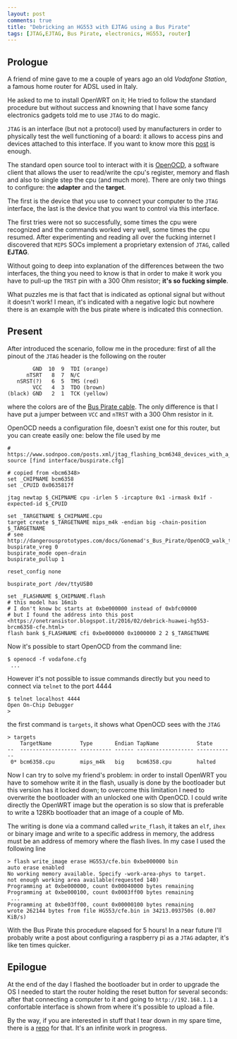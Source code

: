 ```yaml
---
layout: post
comments: true
title: "Debricking an HG553 with EJTAG using a Bus Pirate"
tags: [JTAG,EJTAG, Bus Pirate, electronics, HG553, router]
---
```


## Prologue

A friend of mine gave to me a couple of years ago an old _Vodafone Station_, a famous
home router for ADSL used in Italy.

He asked to me to install OpenWRT on it; He tried to follow the standard procedure
but without success and knowning that I have some fancy electronics gadgets told me to
use ``JTAG`` to do magic.

``JTAG`` is an interface (but not a protocol) used by manufacturers in order to
physically test the well functioning of a board: it allows to access pins and
devices attached to this interface. If you want to know more this [post](http://blog.senr.io/blog/jtag-explained) is
enough.

The standard open source tool to interact with it is [OpenOCD](), a software client that allows the user
to read/write the cpu's register, memory and flash and also to single step the cpu (and much more).
There are only two things to configure: the **adapter** and the **target**.

The first is the device that you use to connect your computer to the ``JTAG`` interface,
the last is the device that you want to control via this interface.

The first tries were not so successfully, some times the cpu were recognized and
the commands worked very well, some times the cpu resumed. After experimenting
and reading all over the fucking internet I discovered that ``MIPS`` SOCs implement
a proprietary extension of ``JTAG``, called **EJTAG**.

Without going to deep into explanation of the differences between the two interfaces,
the thing you need to know is that in order to make it work you have to pull-up
the ``TRST`` pin with a 300 Ohm resistor; **it's so fucking simple**.

What puzzles me is that fact that is indicated as optional signal but without it doesn't
work! I mean, it's indicated with a negative logic but nowhere there is an example with
the bus pirate where is indicated this connection.

## Present

After introduced the scenario, follow me in the procedure: first of all the pinout of the ``JTAG`` header is the following
on the router

```
        GND  10  9  TDI (orange)
      nTSRT   8  7  N/C
   nSRST(?)   6  5  TMS (red)
        VCC   4  3  TDO (brown)
(black) GND   2  1  TCK (yellow)
```

where the colors are of the [Bus Pirate cable](https://electronics-notes.readthedocs.io/en/latest/buspirate/#pinouts).
The only difference is that I have put a jumper between ``VCC`` and ``nTRST`` with a 300 Ohm resistor in it.

OpenOCD needs a configuration file, doesn't exist one for this router, but you can
create easily one: below the file used by me

```
# https://www.sodnpoo.com/posts.xml/jtag_flashing_bcm6348_devices_with_a_bus_pirate_and_openocd.xml
source [find interface/buspirate.cfg]

# copied from <bcm6348>
set _CHIPNAME bcm6358
set _CPUID 0x0635817f

jtag newtap $_CHIPNAME cpu -irlen 5 -ircapture 0x1 -irmask 0x1f -expected-id $_CPUID

set _TARGETNAME $_CHIPNAME.cpu
target create $_TARGETNAME mips_m4k -endian big -chain-position $_TARGETNAME
# see http://dangerousprototypes.com/docs/Gonemad's_Bus_Pirate/OpenOCD_walk_through#F.29_Connecting_OpenOCD_to_your_board.2Fdevice:
buspirate_vreg 0
buspirate_mode open-drain
buspirate_pullup 1

reset_config none

buspirate_port /dev/ttyUSB0

set _FLASHNAME $_CHIPNAME.flash
# this model has 16mib
# I don't know bc starts at 0xbe000000 instead of 0xbfc00000
# but I found the address into this post <https://onetransistor.blogspot.it/2016/02/debrick-huawei-hg553-brcm6358-cfe.html>
flash bank $_FLASHNAME cfi 0xbe000000 0x1000000 2 2 $_TARGETNAME
```

Now it's possible to start OpenOCD from the command line:

```
$ openocd -f vodafone.cfg
 ...
```

However it's not possible to issue commands directly but
you need to connect via ``telnet`` to the port 4444

```
$ telnet localhost 4444
Open On-Chip Debugger
>
```

the first command is ``targets``, it shows what OpenOCD sees with the ``JTAG``

```
> targets
    TargetName         Type       Endian TapName            State       
--  ------------------ ---------- ------ ------------------ ------------
 0* bcm6358.cpu        mips_m4k   big    bcm6358.cpu        halted
```

Now I can try to solve my friend's problem: in order to install OpenWRT you have
to somehow write it in the flash, usually is done by the bootloader but this version
has it locked down; to overcome this limitation I need to overwrite the bootloader
with an unlocked one with OpenOCD. I could write directly the OpenWRT image but
the operation is so slow that is preferable to write a 128Kb bootloader that an
image of a couple of Mb.

The writing is done via a command called ``write_flash``, it takes an ``elf``, ``ihex`` or binary
image and write to a specific address in memory, the address must be an address of memory
where the flash lives. In my case I used the following line

```
> flash write_image erase HG553/cfe.bin 0xbe000000 bin
auto erase enabled
No working memory available. Specify -work-area-phys to target.
not enough working area available(requested 140)
Programming at 0xbe000000, count 0x00040000 bytes remaining
Programming at 0xbe000100, count 0x0003ff00 bytes remaining
 ...
Programming at 0xbe03ff00, count 0x00000100 bytes remaining
wrote 262144 bytes from file HG553/cfe.bin in 34213.093750s (0.007 KiB/s)
```

With the Bus Pirate this procedure elapsed for 5 hours! In a near future I'll probably
write a post about configuring a raspberry pi as a ``JTAG`` adapter, it's like ten times
quicker.

## Epilogue

At the end of the day I flashed the bootloader but in order to upgrade the
OS I needed to start the router holding the reset button for several seconds:
after that connecting a computer to it and going to ``http://192.168.1.1``
a confortable interface is shown from where it's possible to upload a file.

By the way, if you are interested in stuff that I tear down in my spare time, there
is a [repo](https://github.com/gipi/teardown) for that. It's an infinite work in progress.

